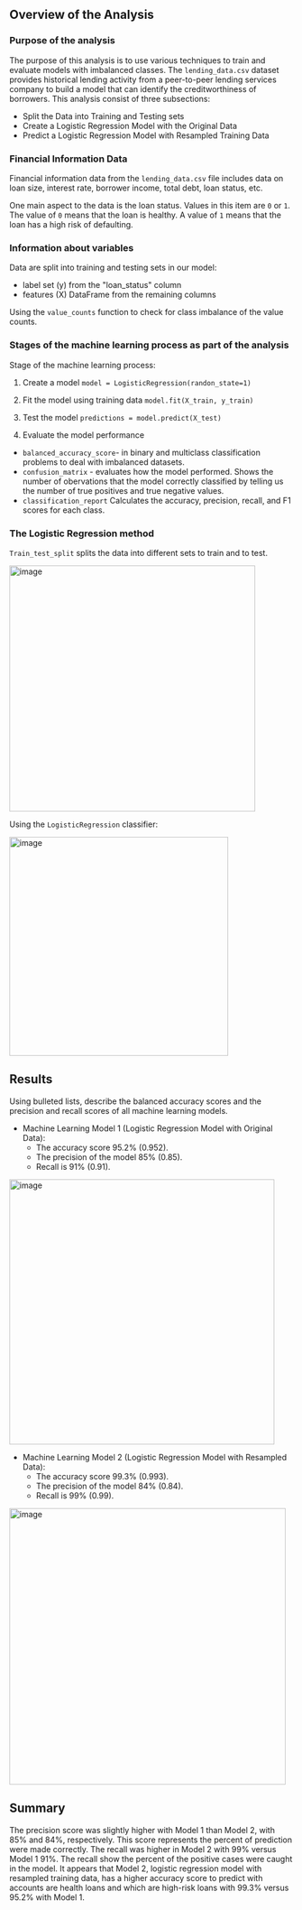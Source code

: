## Overview of the Analysis


### Purpose of the analysis

The purpose of this analysis is to use various techniques to train and evaluate models with imbalanced classes. The `lending_data.csv` dataset provides historical lending activity from a peer-to-peer lending services company to build a model that can identify the creditworthiness of borrowers. This analysis consist of three subsections: 

* Split the Data into Training and Testing sets
* Create a Logistic Regression Model with the Original Data
* Predict a Logistic Regression Model with Resampled Training Data


### Financial Information Data

Financial information data from the `lending_data.csv` file includes data on loan size, interest rate, borrower income, total debt, loan status, etc. 

One main aspect to the data is the loan status. Values in this item are `0` or `1`. The value of `0` means that the loan is healthy. A value of `1` means that the loan has a high risk of defaulting. 


### Information about variables

Data are split into training and testing sets in our model:
* label set (y) from the "loan_status" column  
* features (X) DataFrame from the remaining columns

Using the `value_counts` function to check for class imbalance of the value counts. 


### Stages of the machine learning process as part of the analysis
Stage of the machine learning process:
1. Create a model 
`model = LogisticRegression(randon_state=1)`

2. Fit the model using training data
`model.fit(X_train, y_train)`

3. Test the model
`predictions = model.predict(X_test)`

4. Evaluate the model performance
 * `balanced_accuracy_score`- in binary and multiclass classification problems to deal with imbalanced datasets.
 * `confusion_matrix` - evaluates how the model performed. Shows the number of obervations that the model correctly classified by telling us the number of true positives and true negative values. 
 * `classification_report` Calculates the accuracy, precision, recall, and F1 scores for each class. 


### The Logistic Regression method
`Train_test_split` splits the data into different sets to train and to test. 

<img width="436" alt="image" src="https://user-images.githubusercontent.com/96001018/160280071-931b1f2c-fa52-4289-bd23-12be7e3588f5.png">

 
Using the `LogisticRegression` classifier:

<img width="388" alt="image" src="https://user-images.githubusercontent.com/96001018/160280092-4c5ed816-b481-458b-b704-c48afa31b225.png">


## Results

Using bulleted lists, describe the balanced accuracy scores and the precision and recall scores of all machine learning models.

* Machine Learning Model 1 (Logistic Regression Model with Original Data):
  * The accuracy score 95.2% (0.952).
  * The precision of the model 85% (0.85).
  * Recall is 91% (0.91).

<img width="470" alt="image" src="https://user-images.githubusercontent.com/96001018/160280146-efaa6bda-78db-4b40-baf0-2b8c5e3ebbe4.png">



* Machine Learning Model 2 (Logistic Regression Model with Resampled Data):
  * The accuracy score 99.3% (0.993).
  * The precision of the model 84% (0.84).
  * Recall is 99% (0.99).

<img width="490" alt="image" src="https://user-images.githubusercontent.com/96001018/160280160-4e17ae46-5f1b-4252-a81c-935e399a8317.png">



## Summary

The precision score was slightly higher with Model 1 than Model 2, with 85% and 84%, respectively. This score represents the percent of prediction were made correctly. The recall was higher in Model 2 with 99% versus Model 1 91%. The recall show the percent of the positive cases were caught in the model. It appears that Model 2, logistic regression model with resampled training data, has a higher accuracy score to predict with accounts are health loans and which are high-risk loans with 99.3% versus 95.2% with Model 1. 
